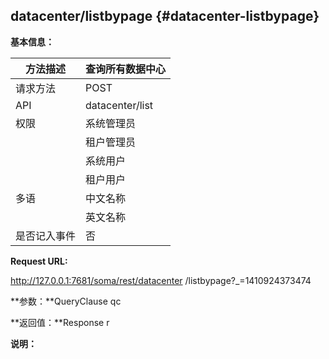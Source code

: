 ## datacenter/listbypage {#datacenter-listbypage}

**基本信息：**

| 方法描述 | 查询所有数据中心 |
| --- | --- |
| 请求方法 | POST |
| API | datacenter/list |
| 权限 | 系统管理员 | 是 |
|  | 租户管理员 | 否 |
|  | 系统用户 | 否 |
|  | 租户用户 | 否 |
| 多语 | 中文名称 | 分页查询数据中心 |
|  | 英文名称 | List all data center |
| 是否记入事件 | 否 |

**Request URL:**

http://127.0.0.1:7681/soma/rest/datacenter /listbypage?_=1410924373474

**参数：**QueryClause qc

**返回值：**Response r

**说明：**